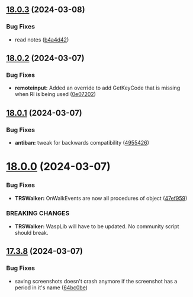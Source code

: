 ## [18.0.3](https://github.com/Torwent/WaspLib/compare/v18.0.2...v18.0.3) (2024-03-08)


### Bug Fixes

* read notes ([b4a4d42](https://github.com/Torwent/WaspLib/commit/b4a4d42665680ae260586dd9d91280b3cfe11859))



## [18.0.2](https://github.com/Torwent/WaspLib/compare/v18.0.1...v18.0.2) (2024-03-07)


### Bug Fixes

* **remoteinput:** Added an override to add GetKeyCode that is missing when RI is being used ([0e07202](https://github.com/Torwent/WaspLib/commit/0e072022eeb6006b527e287d81ab39680b0b140b))



## [18.0.1](https://github.com/Torwent/WaspLib/compare/v18.0.0...v18.0.1) (2024-03-07)


### Bug Fixes

* **antiban:** tweak for backwards compatibility ([4955426](https://github.com/Torwent/WaspLib/commit/4955426654c78eab04a1615f80ccab4e7c8f4100))



# [18.0.0](https://github.com/Torwent/WaspLib/compare/v17.3.8...v18.0.0) (2024-03-07)


### Bug Fixes

* **TRSWalker:** OnWalkEvents are now all procedures of object ([47ef959](https://github.com/Torwent/WaspLib/commit/47ef959bf6c2b6bcb3cf1fb765b7fdddf931d2a5))


### BREAKING CHANGES

* **TRSWalker:** WaspLib will have to be updated. No community script should break.



## [17.3.8](https://github.com/Torwent/WaspLib/compare/v17.3.7...v17.3.8) (2024-03-07)


### Bug Fixes

* saving screenshots doesn't crash anymore if the screenshot has a period in it's name ([64bc0be](https://github.com/Torwent/WaspLib/commit/64bc0befb5408f159cc0be2876ece635522fba12))



